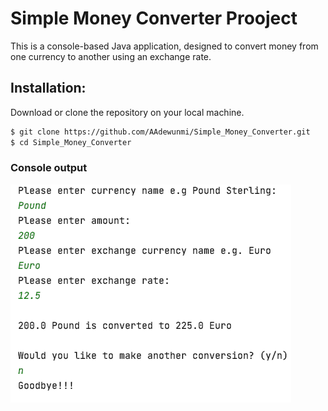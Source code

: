 # Simple Money Converter Prooject

This is a console-based Java application, designed to convert money from one currency to another using an exchange rate.

## Installation: 

Download or clone the repository on your local machine.

```sh
$ git clone https://github.com/AAdewunmi/Simple_Money_Converter.git
$ cd Simple_Money_Converter
```
### Console output 

![Image description](src/Screenshot%202021-01-10%20at%2013.45.15.png)
